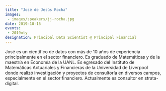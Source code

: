 ```yaml
---
title: "José de Jesús Rocha"
images:
 - images/speakers/jj-rocha.jpg
date: 2019-10-15
events:
 - 2019mty
designation: Principal Data Scientist @ Principal Financial 
---
```


José es un científico de datos con más de 10 años de experiencia principalmente en el sector financiero. Es graduado de Matemáticas y de la maestría en Economía de la UANL. Es egresado del Instituto de Matemáticas Actuariales y Financieras de la Universidad de Liverpool donde realizó investigación y proyectos de consultoría en diversos campos, especialmente en el sector financiero. Actualmente es consultor en strata-digital.